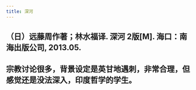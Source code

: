 ```yaml
---
title: 深河
---
```


## （日）远藤周作著；林水福译. 深河 2版[M]. 海口：南海出版公司, 2013.05.

## 宗教讨论很多，背景设定是英甘地遇刺，非常合理，但感觉还是没法深入，印度哲学的学生。
